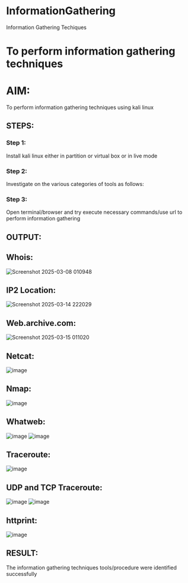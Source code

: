 # InformationGathering
Information Gathering Techiques

# To perform information gathering techniques

# AIM:

To perform information gathering techniques using kali linux 

## STEPS:

### Step 1:

Install kali linux either in partition or virtual box or in live mode

### Step 2:

Investigate on the various categories of tools as follows:

### Step 3:
Open terminal/browser and try execute necessary commands/use url to perform information gathering


## OUTPUT:
## Whois:
![Screenshot 2025-03-08 010948](https://github.com/user-attachments/assets/a29375b5-62b1-463d-bbe4-eccae25eda1e)


## IP2 Location:
![Screenshot 2025-03-14 222029](https://github.com/user-attachments/assets/9a61c246-9c15-45cf-9459-96ab783e58fc)


## Web.archive.com:
![Screenshot 2025-03-15 011020](https://github.com/user-attachments/assets/4f3302ff-8fbe-4b39-a6a7-8beedb415b03)

## Netcat:
![image](https://github.com/user-attachments/assets/e6e315ae-19ad-4669-b23f-c821aedc5f10)
## Nmap:
![image](https://github.com/user-attachments/assets/383d8f54-c74b-4c52-b5ab-fb853e1ae90d)
## Whatweb:
![image](https://github.com/user-attachments/assets/56b0c619-8b2d-4fe8-bb0a-3fc1aabc0c95)
![image](https://github.com/user-attachments/assets/032c9522-c529-43bc-a386-a99d65b960c4)
## Traceroute:
![image](https://github.com/user-attachments/assets/b91ff897-30db-46fe-8b08-dce553e03bc6)
## UDP and TCP Traceroute:
![image](https://github.com/user-attachments/assets/f3738298-3b09-4545-9c3b-cf8c9bd1efb1)
![image](https://github.com/user-attachments/assets/ef2dd4fe-7846-4783-bd97-56bee2bb15a7)
## httprint:
![image](https://github.com/user-attachments/assets/a30f2c6a-2db8-4dd2-ad3d-ea0f01745236)



## RESULT:
The information gathering techniques tools/procedure were  identified successfully
